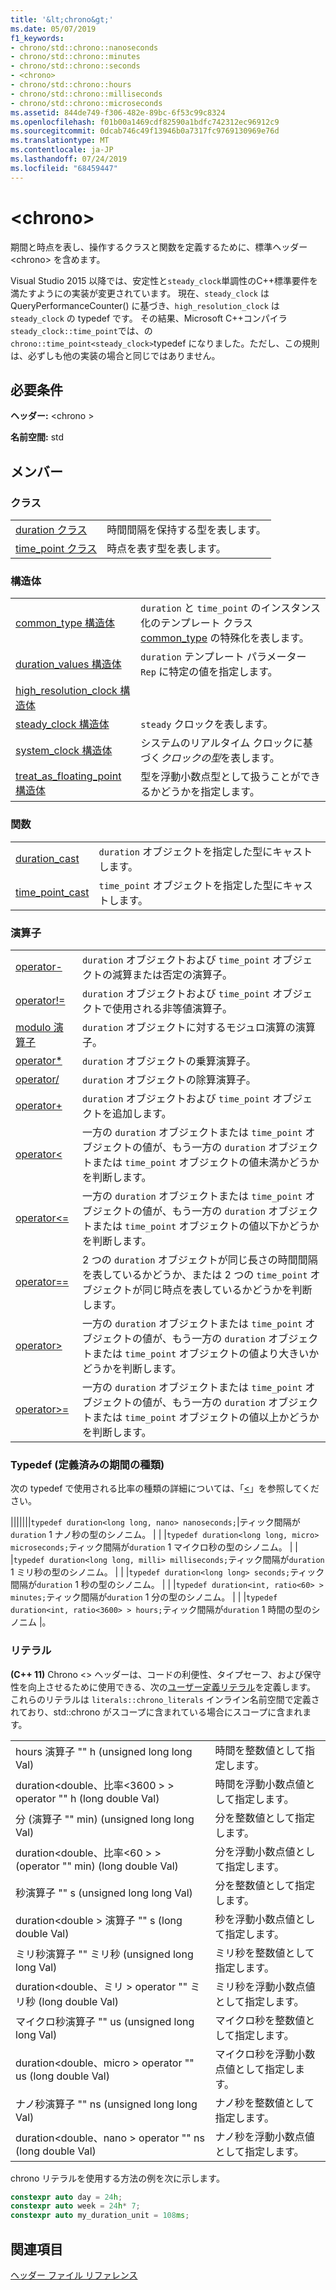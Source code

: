 ```yaml
---
title: '&lt;chrono&gt;'
ms.date: 05/07/2019
f1_keywords:
- chrono/std::chrono::nanoseconds
- chrono/std::chrono::minutes
- chrono/std::chrono::seconds
- <chrono>
- chrono/std::chrono::hours
- chrono/std::chrono::milliseconds
- chrono/std::chrono::microseconds
ms.assetid: 844de749-f306-482e-89bc-6f53c99c8324
ms.openlocfilehash: f01b00a1469cdf82590a1bdfc742312ec96912c9
ms.sourcegitcommit: 0dcab746c49f13946b0a7317fc9769130969e76d
ms.translationtype: MT
ms.contentlocale: ja-JP
ms.lasthandoff: 07/24/2019
ms.locfileid: "68459447"
---
```

# <a name="ltchronogt"></a>&lt;chrono&gt;

期間と時点を表し、操作するクラスと関数を定義するために、標準ヘッダー \<chrono> を含めます。

Visual Studio 2015 以降では、安定性と`steady_clock`単調性のC++標準要件を満たすようにの実装が変更されています。 現在、`steady_clock` は QueryPerformanceCounter() に基づき、`high_resolution_clock` は `steady_clock` の typedef です。 その結果、Microsoft C++コンパイラ`steady_clock::time_point`では、の`chrono::time_point<steady_clock>`typedef になりました。ただし、この規則は、必ずしも他の実装の場合と同じではありません。

## <a name="requirements"></a>必要条件

**ヘッダー:** \<chrono >

**名前空間:** std

## <a name="members"></a>メンバー

### <a name="classes"></a>クラス

|||
|-|-|
|[duration クラス](../standard-library/duration-class.md)|時間間隔を保持する型を表します。|
|[time_point クラス](../standard-library/time-point-class.md)|時点を表す型を表します。|

### <a name="structs"></a>構造体

|||
|-|-|
|[common_type 構造体](../standard-library/common-type-structure.md)|`duration` と `time_point` のインスタンス化のテンプレート クラス [common_type](../standard-library/common-type-class.md) の特殊化を表します。|
|[duration_values 構造体](../standard-library/duration-values-structure.md)|`duration` テンプレート パラメーター `Rep` に特定の値を指定します。|
|[high_resolution_clock 構造体](../standard-library/high-resolution-clock-struct.md)||
|[steady_clock 構造体](../standard-library/steady-clock-struct.md)|`steady` クロックを表します。|
|[system_clock 構造体](../standard-library/system-clock-structure.md)|システムのリアルタイム クロックに基づく*クロックの型*を表します。|
|[treat_as_floating_point 構造体](../standard-library/treat-as-floating-point-structure.md)|型を浮動小数点型として扱うことができるかどうかを指定します。|

### <a name="functions"></a>関数

|||
|-|-|
|[duration_cast](../standard-library/chrono-functions.md#duration_cast)|`duration` オブジェクトを指定した型にキャストします。|
|[time_point_cast](../standard-library/chrono-functions.md#time_point_cast)|`time_point` オブジェクトを指定した型にキャストします。|

### <a name="operators"></a>演算子

|||
|-|-|
|[operator-](../standard-library/chrono-operators.md#operator-)|`duration` オブジェクトおよび `time_point` オブジェクトの減算または否定の演算子。|
|[operator!=](../standard-library/chrono-operators.md#op_neq)|`duration` オブジェクトおよび `time_point` オブジェクトで使用される非等値演算子。|
|[modulo 演算子](../standard-library/chrono-operators.md#op_modulo)|`duration` オブジェクトに対するモジュロ演算の演算子。|
|[operator*](../standard-library/chrono-operators.md#op_star)|`duration` オブジェクトの乗算演算子。|
|[operator/](../standard-library/chrono-operators.md#op_div)|`duration` オブジェクトの除算演算子。|
|[operator+](../standard-library/chrono-operators.md#op_add)|`duration` オブジェクトおよび `time_point` オブジェクトを追加します。|
|[operator&lt;](../standard-library/chrono-operators.md#op_lt)|一方の `duration` オブジェクトまたは `time_point` オブジェクトの値が、もう一方の `duration` オブジェクトまたは `time_point` オブジェクトの値未満かどうかを判断します。|
|[operator&lt;=](../standard-library/chrono-operators.md#op_lt_eq)|一方の `duration` オブジェクトまたは `time_point` オブジェクトの値が、もう一方の `duration` オブジェクトまたは `time_point` オブジェクトの値以下かどうかを判断します。|
|[operator==](../standard-library/chrono-operators.md#op_eq_eq)|2 つの `duration` オブジェクトが同じ長さの時間間隔を表しているかどうか、または 2 つの `time_point` オブジェクトが同じ時点を表しているかどうかを判断します。|
|[operator&gt;](../standard-library/chrono-operators.md#op_gt)|一方の `duration` オブジェクトまたは `time_point` オブジェクトの値が、もう一方の `duration` オブジェクトまたは `time_point` オブジェクトの値より大きいかどうかを判断します。|
|[operator&gt;=](../standard-library/chrono-operators.md#op_gt_eq)|一方の `duration` オブジェクトまたは `time_point` オブジェクトの値が、もう一方の `duration` オブジェクトまたは `time_point` オブジェクトの値以上かどうかを判断します。|

### <a name="typedefs-predefined-duration-types"></a>Typedef (定義済みの期間の種類)

次の typedef で使用される比率の種類の詳細については、「[\<<ratio>](../standard-library/ratio.md)」を参照してください。

|||||||`typedef duration<long long, nano> nanoseconds;`|ティック間隔が`duration` 1 ナノ秒の型のシノニム。 | | |`typedef duration<long long, micro> microseconds;`ティック間隔が`duration` 1 マイクロ秒の型のシノニム。 | | |`typedef duration<long long, milli> milliseconds;`ティック間隔が`duration` 1 ミリ秒の型のシノニム。 | | |`typedef duration<long long> seconds;`ティック間隔が`duration` 1 秒の型のシノニム。 | | |`typedef duration<int, ratio<60> > minutes;`ティック間隔が`duration` 1 分の型のシノニム。 | | |`typedef duration<int, ratio<3600> > hours;`ティック間隔が`duration` 1 時間の型のシノニム |。

### <a name="literals"></a>リテラル

**(C++ 11)** Chrono \<> ヘッダーは、コードの利便性、タイプセーフ、および保守性を向上させるために使用できる、次の[ユーザー定義リテラル](../cpp/user-defined-literals-cpp.md)を定義します。 これらのリテラルは `literals::chrono_literals` インライン名前空間で定義されており、std::chrono がスコープに含まれている場合にスコープに含まれます。

|||
|-|-|
|hours 演算子 "" h (unsigned long long Val)|時間を整数値として指定します。|
|duration\<double、比率\<3600 > > operator "" h (long double Val)|時間を浮動小数点値として指定します。|
|分 (演算子 "" min) (unsigned long long Val)|分を整数値として指定します。|
|duration\<double、比率\<60 > > (operator "" min) (long double Val)|分を浮動小数点値として指定します。|
|秒演算子 "" s (unsigned long long Val)|分を整数値として指定します。|
|duration\<double > 演算子 "" s (long double Val)|秒を浮動小数点値として指定します。|
|ミリ秒演算子 "" ミリ秒 (unsigned long long Val)|ミリ秒を整数値として指定します。|
|duration\<double、ミリ > operator "" ミリ秒 (long double Val)|ミリ秒を浮動小数点値として指定します。|
|マイクロ秒演算子 "" us (unsigned long long Val)|マイクロ秒を整数値として指定します。|
|duration\<double、micro > operator "" us (long double Val)|マイクロ秒を浮動小数点値として指定します。|
|ナノ秒演算子 "" ns (unsigned long long Val)|ナノ秒を整数値として指定します。|
|duration\<double、nano > operator "" ns (long double Val)|ナノ秒を浮動小数点値として指定します。|

chrono リテラルを使用する方法の例を次に示します。

```cpp
constexpr auto day = 24h;
constexpr auto week = 24h* 7;
constexpr auto my_duration_unit = 108ms;
```

## <a name="see-also"></a>関連項目

[ヘッダー ファイル リファレンス](../standard-library/cpp-standard-library-header-files.md)
